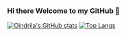 ### Hi there Welcome to my GitHub 👋

<!--
**oindrila-b/oindrila-b** is a ✨ _special_ ✨ repository because its `README.md` (this file) appears on your GitHub profile.

Here are some ideas to get you started:

- 🔭 I’m currently working on ...
- 🌱 I’m currently learning ...
- 👯 I’m looking to collaborate on ...
- 🤔 I’m looking for help with ...
- 💬 Ask me about ...
- 📫 How to reach me: ...
- 😄 Pronouns: ...
- ⚡ Fun fact: ...
-->

[![Oindrila's GitHub stats](https://github-readme-stats.vercel.app/api?username=oindrila-b)](https://github.com/oindrila-b/github-readme-stats&theme=synthwave) [![Top Langs](https://github-readme-stats.vercel.app/api/top-langs/?username=oindrila-b)](https://github.com/oindrila-b/github-readme-stats)
